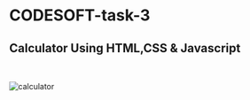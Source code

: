 # CODESOFT-task-3
<h2>Calculator Using HTML,CSS & Javascript</h2>
<br>

![calculator](https://github.com/jayadev-patra2002/CODESOFT-task-3/assets/129044059/628a12d0-9938-400e-b6b0-4439645c7406)
